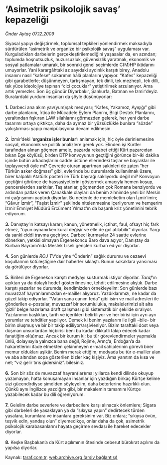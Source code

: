 # ‘Asimetrik psikolojik savaş’ kepazeliği

*Önder Aytaç 07.12.2009*

<div class="yazi">Siyasal yapıyı değiştirmek, toplumsal tepkileri yönlendirmek maksadıyla sürdürülen “asimetrik ve organize bir psikolojik savaş” uygulaması var. Kurguladıkları darbelerin gerçekleştirilemediğini yaşasalar da, en azından; toplumda hoşnutsuzluk, huzursuzluk, güvensizlik yaratmak, ekonomik ve sosyal patlamalar umarak, bir sonraki genel seçimlerde C(M)HP iktidarını umuyorlar. Yani karargâhtaki az sayıdaki aydınlık karşıtı birey, Anadolu insanını nasıl “kafese” sokarımın hâlâ planlarını yapıyor. “Kafes” kepazeliği gibi garabetlerle; düşünmeyen, tartışmayan, tek dinli, tek mezhepli, tek dilli, tek yüce ideolojiye tapınan “cici çocuklar” yetiştirilmek arzulanıyor. Ama artık yemezler. Son üç gündür Diyarbakır, Şanlıurfa, Batman ve İzmir’deyiz. Buralardaki yurdum insanları da şöyle düşünüyorlar:<b> <br/><br/>1.</b> Darbeci ana akım yav(yum)şak medyası; “Kafes, Yakamoz, Ayışığı” gibi darbe planlarını, İrtica ile Mücadele Eylem Planı’nı, Bilgi Destek Planlarını, yeraltından fışkıran LAW silahlarını görmezden gelerek, her yeni darbe tasarımı ortaya çıktıkça, daha da aymaz bir yüzsüzlükle bunlara “sözde” yakıştırması yapıp manipülasyona devam edilmesin.<b> <br/><br/>2.</b> İzmir’deki ‘<b>organize işler bunlar</b>’ı anlamak için, hiç öyle derinlemesine sosyal, ekonomik ve politik analizlere gerek yok. Elinden işi Kürtler tarafından alınan göçmen amele, pazarda rekabet ettiği Kürt pazarcıdan bıkan Ege köylüsü, birden DTP konvoyunun geçtiğini görünce bir-iki dakika içinde bütün arkadaşlarını cadde üstüne ellerindeki taşlar ve bayraklar ile toplayıverdi öyle mi? Çevrede oturan apartman sakinleri de zaten “her Türkün asker doğması” gibi, evlerinde bu durumlarda kullanılmak üzere, birer kalpaklı Atatürk posteri ile Türk bayrağı saklıyordu değil mi? Konvoyun geçtiğini görünce de hassasiyetlerini göstermek amacıyla hemen koşup, pencerelerden sarktılar. Taş atanlar, göçmenden çok Romana benziyordu ve ardından patlak veren Çanakkale olayları da benim zihnimde yeni bir Mersin mi çağrışımını yaptırdı diyorlar. Bu nedenle de memleketim olan İzmir’imin; “Gâvur İzmir”, “Faşist İzmir” şeklinde nitelenmesine içerliyorum ve hemşerim İzmir Emniyet Müdürü Ercüment Yılmaz’ın da başarılı kriz yönetimini tebrik ediyorum.<b> <br/><br/>3.</b> Danıştay’ın katsayı kararı; kanun, yönetmelik, içtihat, faul, ofsayt hiç fark etmez, “oyun oynanırken kural değişir ve elle de gol atılabilir” diyorlar. Yargı da sanki ciddi travma geçiriyor. Darbeci kurmaylar 24 saatte evlerine dönerken, yetkisi olmayan Ergenekoncu Baro dava açıyor, Danıştay da Kurban Bayramı’nda Meslek Liseli gençleri kurban ediyor diyorlar. <b><br/><br/>4.</b> Son günlerde <i>ROJ TV</i>’de yine “Önderin” sağlık durumu ve cezaevi koşullarının kötüleştiğine dair haberler sıklaştı. Bunun sokaklara yansıması da görülüyor diyorlar.<b> <br/><br/>5.</b> Birileri de Ergenekon karşıtı medyayı susturmak istiyor diyorlar. <i>Taraf</i>’ın açıktan ya da dolaylı hedef gösterilmesine, tehdit edilmesine alıştık. Darbe karşıtı yazarlar ne durumda, kendimizden örnekleyelim: Son günlerde bazı muvazzaf hayranlarımızdan e-mailler alıyoruz. Yazdıklarımızı, ne kadar da güzel takip ediyorlar. “Vatan sana canım feda” gibi isim ve mail adresleri ile gönderilen e-postalar, muvazzaf bir sorumlulukla, makalelerimizi alt alta ‘gizli’ belge hazırlama draft çalışması gibi sistematik bir şekilde sıralıyor. Yazılarımın başlıkları, tarih ve içerikleri belirtiliyor ve her birisi için ayrı ayrı yorumlar ve tehditler yapılıyor. Demek ki benim yazılarım ile ilgili –bile- bir birim oluşmuş ve bir bir takip ediliyor/arşivleniyor. Bizim taraftaki dost veya düşman unsurlardan hiçbirisi beni bu kadar dikkatli takip edecek kadar fanatiğim ol(a)maz. Ancak bir kurum ki; bu tür görevlendirmeler yapmakla ünlü, dolayısıyla yalnızca bana değil, Rojin’e, Arınç’a, Erdoğan’a da hakaretlerini ifade etmekten çekinmeyen e-mail sahiplerinin görevli birer memur oldukları aşikâr. Benim merak ettiğim; medyada bu tür e-mailler alan ve aba altından sopa gösterilen bizler kaç kişiyiz. Ama yanıtım da kısa ve net; “vız gelir tırıs gidersiniz”. bilesiniz.<b> <br/><br/>6.</b> Son bir söz de muvazzaf hayran(lar)ıma; yıllarca kendi dilinde okuyup yazamayan, hatta konuşamayan insanlar için yazdığım birkaç Kürtçe kelime sizi gücendirdiyse şimdiden söyleyelim, daha beterlerine hazırlıklı olun. Çünkü aynı İngilizce yazdığım gibi, bir makalemin tamamını Kürtçe yazabilecek kadar bu dili öğreniyorum. <b><br/><br/>7.</b> Gelelim darbe severlere ve darbecilere karşı alınacak önlemlere; Sigara gibi darbeleri de yasaklayan ya da “sıkıysa yapın” dedirtecek türden yasalara, kurumlara ve insanlara gereksinim var. Biz onlara; “sıkıysa övün, teşvik edin, yandaş olun” diyemedikçe, onlar daha da çok, asimetrik psikolojik karabasanlarını hayata geçirme sevdası ile hareket edecekler diyorlar. <br/><br/><strong>8.</strong> Keşke Başbakan’a da Kürt açılımının ötesinde ceberut bürokrat açılımı da yapılsa diyorlar.
              </div>

Kaynak: [taraf.com.tr](http://taraf.com.tr:80/makale/8903.htm), [web.archive.org (arşiv bağlantısı)](http://web.archive.org/web/20100317014209/http://taraf.com.tr:80/makale/8903.htm)
